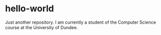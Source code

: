 # hello-world
Just another repository.
I am currently a student of the Computer Science course at the University of Dundee.
